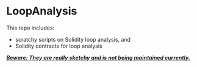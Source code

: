 # LoopAnalysis
This repo includes:

- scratchy scripts on Solidity loop analysis, and
- Solidity contracts for loop analysis

**<u>*Beware: They are really sketchy and is not being maintained currently.*</u>**

